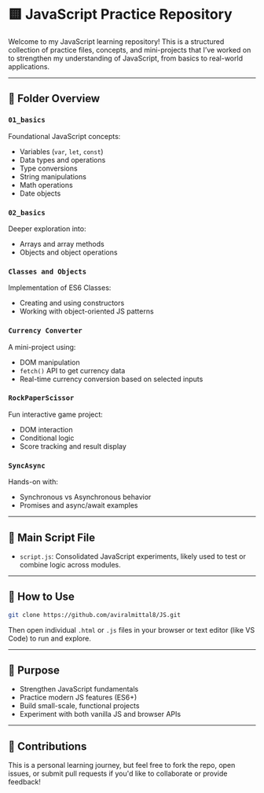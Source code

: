 # 🟨 JavaScript Practice Repository

Welcome to my JavaScript learning repository! This is a structured collection of practice files, concepts, and mini-projects that I’ve worked on to strengthen my understanding of JavaScript, from basics to real-world applications.

---

## 📂 Folder Overview

### `01_basics`

Foundational JavaScript concepts:

* Variables (`var`, `let`, `const`)
* Data types and operations
* Type conversions
* String manipulations
* Math operations
* Date objects

### `02_basics`

Deeper exploration into:

* Arrays and array methods
* Objects and object operations

### `Classes and Objects`

Implementation of ES6 Classes:

* Creating and using constructors
* Working with object-oriented JS patterns

### `Currency Converter`

A mini-project using:

* DOM manipulation
* `fetch()` API to get currency data
* Real-time currency conversion based on selected inputs

### `RockPaperScissor`

Fun interactive game project:

* DOM interaction
* Conditional logic
* Score tracking and result display

### `SyncAsync`

Hands-on with:

* Synchronous vs Asynchronous behavior
* Promises and async/await examples

---

## 📜 Main Script File

* `script.js`: Consolidated JavaScript experiments, likely used to test or combine logic across modules.

---

## 🚀 How to Use

```bash
git clone https://github.com/aviralmittal8/JS.git
```

Then open individual `.html` or `.js` files in your browser or text editor (like VS Code) to run and explore.

---

## 🎯 Purpose

* Strengthen JavaScript fundamentals
* Practice modern JS features (ES6+)
* Build small-scale, functional projects
* Experiment with both vanilla JS and browser APIs

---

## 🤝 Contributions

This is a personal learning journey, but feel free to fork the repo, open issues, or submit pull requests if you'd like to collaborate or provide feedback!
